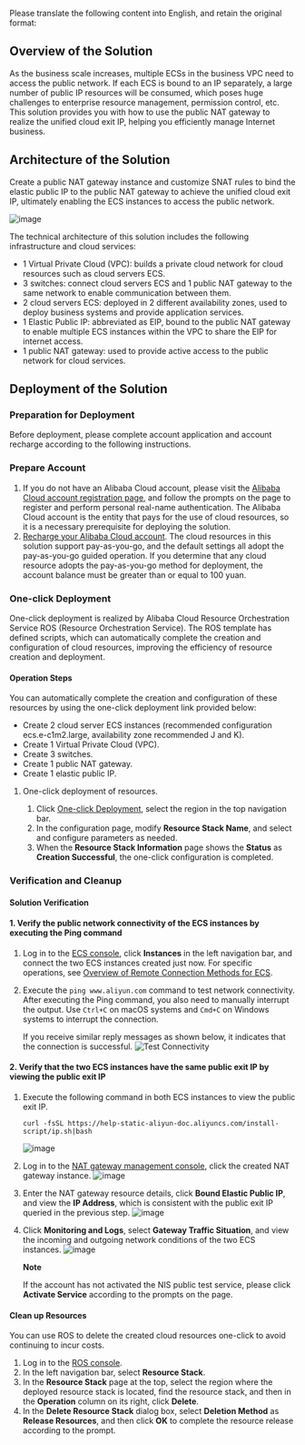Please translate the following content into English, and retain the original format:
## Overview of the Solution

As the business scale increases, multiple ECSs in the business VPC need to access the public network. If each ECS is bound to an IP separately, a large number of public IP resources will be consumed, which poses huge challenges to enterprise resource management, permission control, etc. This solution provides you with how to use the public NAT gateway to realize the unified cloud exit IP, helping you efficiently manage Internet business.

## Architecture of the Solution

Create a public NAT gateway instance and customize SNAT rules to bind the elastic public IP to the public NAT gateway to achieve the unified cloud exit IP, ultimately enabling the ECS instances to access the public network.

![image](https://help-static-aliyun-doc.aliyuncs.com/assets/img/zh-CN/7692199171/p816777.png)

The technical architecture of this solution includes the following infrastructure and cloud services:

* 1 Virtual Private Cloud (VPC): builds a private cloud network for cloud resources such as cloud servers ECS.
* 3 switches: connect cloud servers ECS and 1 public NAT gateway to the same network to enable communication between them.
* 2 cloud servers ECS: deployed in 2 different availability zones, used to deploy business systems and provide application services.
* 1 Elastic Public IP: abbreviated as EIP, bound to the public NAT gateway to enable multiple ECS instances within the VPC to share the EIP for internet access.
* 1 public NAT gateway: used to provide active access to the public network for cloud services.

## Deployment of the Solution
### Preparation for Deployment


Before deployment, please complete account application and account recharge according to the following instructions.

### Prepare Account

1. If you do not have an Alibaba Cloud account, please visit the [Alibaba Cloud account registration page](https://account.aliyun.com/register/qr_register.htm), and follow the prompts on the page to register and perform personal real-name authentication. The Alibaba Cloud account is the entity that pays for the use of cloud resources, so it is a necessary prerequisite for deploying the solution.
2. [Recharge your Alibaba Cloud account](https://help.aliyun.com/document_detail/324650.html). The cloud resources in this solution support pay-as-you-go, and the default settings all adopt the pay-as-you-go guided operation. If you determine that any cloud resource adopts the pay-as-you-go method for deployment, the account balance must be greater than or equal to 100 yuan.
### One-click Deployment


One-click deployment is realized by Alibaba Cloud Resource Orchestration Service ROS (Resource Orchestration Service). The ROS template has defined scripts, which can automatically complete the creation and configuration of cloud resources, improving the efficiency of resource creation and deployment.

#### Operation Steps

You can automatically complete the creation and configuration of these resources by using the one-click deployment link provided below:

* Create 2 cloud server ECS instances (recommended configuration ecs.e-c1m2.large, availability zone recommended J and K).
* Create 1 Virtual Private Cloud (VPC).
* Create 3 switches.
* Create 1 public NAT gateway.
* Create 1 elastic public IP.

1. One-click deployment of resources.
   
   1. Click [One-click Deployment](https://ros.console.aliyun.com/cn-hangzhou/stacks/create?templateUrl=https://ros-public-templates.oss-cn-hangzhou.aliyuncs.com/service_template/technical-solution/unified-internet-egress-with-nat-gateway.yml&hideStepRow=true&hideStackConfig=true&pageTitle=高效安全：企业统一公网出口&disableRollback=false&isSimplified=true&disableNavigation=true&productNavBar=disabled), select the region in the top navigation bar.
   2. In the configuration page, modify **Resource Stack Name**, and select and configure parameters as needed.
   3. When the **Resource Stack Information** page shows the **Status** as **Creation Successful**, the one-click configuration is completed.
### Verification and Cleanup


#### Solution Verification

#### 1. Verify the public network connectivity of the ECS instances by executing the Ping command

1. Log in to the [ECS console](https://ecs.console.aliyun.com/home), click **Instances** in the left navigation bar, and connect the two ECS instances created just now. For specific operations, see [Overview of Remote Connection Methods for ECS](https://help.aliyun.com/zh/ecs/user-guide/connect-to-instance).
2. Execute the `ping www.aliyun.com` command to test network connectivity. After executing the Ping command, you also need to manually interrupt the output. Use `Ctrl+C` on macOS systems and `Cmd+C` on Windows systems to interrupt the connection.
   
   If you receive similar reply messages as shown below, it indicates that the connection is successful. ![Test Connectivity](https://help-static-aliyun-doc.aliyuncs.com/assets/img/zh-CN/7692199171/p813788.png)
#### 2. Verify that the two ECS instances have the same public exit IP by viewing the public exit IP

1. Execute the following command in both ECS instances to view the public exit IP.
   
   ```
   curl -fsSL https://help-static-aliyun-doc.aliyuncs.com/install-script/ip.sh|bash
   ```
   
   ![image](https://help-static-aliyun-doc.aliyuncs.com/assets/img/zh-CN/2760453271/p834502.png)
2. Log in to the [NAT gateway management console](https://vpc.console.aliyun.com/nat?spm=a2c4g.2808484.0.0.74d566b8aHEmhw), click the created NAT gateway instance. ![image](https://help-static-aliyun-doc.aliyuncs.com/assets/img/zh-CN/1981538271/p855480.png)
3. Enter the NAT gateway resource details, click **Bound Elastic Public IP**, and view the **IP Address**, which is consistent with the public exit IP queried in the previous step. ![image](https://help-static-aliyun-doc.aliyuncs.com/assets/img/zh-CN/1981538271/p855484.png)
4. Click **Monitoring and Logs**, select **Gateway Traffic Situation**, and view the incoming and outgoing network conditions of the two ECS instances. ![image](https://help-static-aliyun-doc.aliyuncs.com/assets/img/zh-CN/1981538271/p855488.png)
   
   **Note** 
   
   If the account has not activated the NIS public test service, please click **Activate Service** according to the prompts on the page.
#### Clean up Resources

You can use ROS to delete the created cloud resources one-click to avoid continuing to incur costs.

1. Log in to the [ROS console](https://ros.console.aliyun.com/overview).
2. In the left navigation bar, select **Resource Stack**.
3. In the **Resource Stack** page at the top, select the region where the deployed resource stack is located, find the resource stack, and then in the **Operation** column on its right, click **Delete**.
4. In the **Delete Resource Stack** dialog box, select **Deletion Method** as **Release Resources**, and then click **OK** to complete the resource release according to the prompt. 